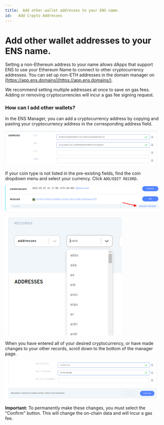 ```yaml
---
title:  Add other wallet addresses to your ENS name.
id:   Add Crpyto Addresses
---
```


# Add other wallet addresses to your ENS name.

Setting a non-Ethereum address to your name allows dApps that support ENS to use your Ethereum Name to connect to other cryptocurrency addresses. You can set up non-ETH addresses in the domain manager on [https://app.ens.domains](https://app.ens.domains/).

We recommend setting multiple addresses at once to save on gas fees. Adding or removing cryptocurrencies will incur a gas fee signing request.

### How can I add other wallets?

In the ENS Manager, you can add a cryptocurrency address by copying and pasting your cryptocurrency address in the corresponding address field.

![Adding Cryptocurrencies to your address records](./img/add-currency-1.png "Your wallet addresses are displayed in the corresponding currency fields.")

If your coin type is not listed in the pre-existing fields, find the coin dropdown menu and select your currency. Click `ADD/EDIT RECORD`.

![Adding Cryptocurrencies to your address records](./img/add-currency-2.png "Selecting the Add/Edit Link opens a dropdown menu.")

![Adding Cryptocurrencies to your address records](./img/add-currency-3.png "Select the currency you would lke to add to your records.")

When you have entered all of your desired cryptocurrency, or have made changes to your other records, scroll down to the bottom of the manager page.

![Adding Cryptocurrencies to your address records](./img/add-currency-4.png "You can also edit your text records at this time to save gas fees.")

**Important:** To permanently make these changes, you must select the "Confirm" button. This will change the on-chain data and will incur a gas fee.


